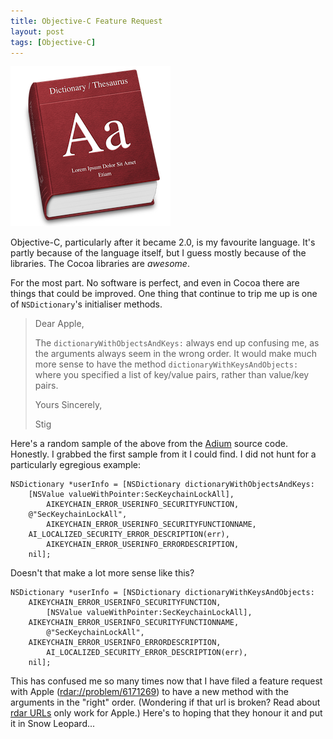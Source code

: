 ```yaml
---
title: Objective-C Feature Request
layout: post
tags: [Objective-C]
---
```


<div class="right">
<img src="/images/2008/08/dictionary.png" alt="dictionary icon" />
</div>

Objective-C, particularly after it became 2.0, is my favourite language. It's partly
because of the language itself, but I guess mostly because of the libraries. The Cocoa
libraries are *awesome*.

For the most part. No software is perfect, and even in Cocoa there are things that could
be improved. One thing that continue to trip me up is one of `NSDictionary`'s initialiser
methods.

> Dear Apple,
>
> The `dictionaryWithObjectsAndKeys:` always end up confusing me, as the
> arguments always seem in the wrong order. It would make much more sense to
> have the method `dictionaryWithKeysAndObjects:` where you
> specified a list of key/value pairs, rather than value/key pairs.
>
> Yours Sincerely,
>
> Stig

Here's a random sample of the above from the [Adium](http://www.adiumx.com/)
source code. Honestly. I grabbed the first sample from it I could find. I did not hunt for
a particularly egregious example:

    NSDictionary *userInfo = [NSDictionary dictionaryWithObjectsAndKeys:
        [NSValue valueWithPointer:SecKeychainLockAll],
            AIKEYCHAIN_ERROR_USERINFO_SECURITYFUNCTION,
        @"SecKeychainLockAll",
            AIKEYCHAIN_ERROR_USERINFO_SECURITYFUNCTIONNAME,
        AI_LOCALIZED_SECURITY_ERROR_DESCRIPTION(err),
            AIKEYCHAIN_ERROR_USERINFO_ERRORDESCRIPTION,
        nil];


Doesn't that make a lot more sense like this?

    NSDictionary *userInfo = [NSDictionary dictionaryWithKeysAndObjects:
        AIKEYCHAIN_ERROR_USERINFO_SECURITYFUNCTION,
            [NSValue valueWithPointer:SecKeychainLockAll],
        AIKEYCHAIN_ERROR_USERINFO_SECURITYFUNCTIONNAME,
            @"SecKeychainLockAll",
        AIKEYCHAIN_ERROR_USERINFO_ERRORDESCRIPTION,
            AI_LOCALIZED_SECURITY_ERROR_DESCRIPTION(err),
        nil];


This has confused me so many times now that I have filed a feature request with Apple
(<rdar://problem/6171269>) to have a new method with the arguments in the "right" order.
(Wondering if that url is broken? Read about [rdar
URLs](http://iphonedevelopment.blogspot.co.uk/2008/10/radar-urls-bug-reporting.html) only
work for Apple.) Here's to hoping that they honour it and put it in Snow Leopard...

